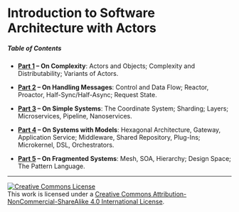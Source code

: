 # Introduction to Software Architecture with Actors

##### Table of Contents

- **[Part 1](./Part1/README.md) – On Complexity**: Actors and Objects; Complexity and Distributability; Variants of Actors.

- **[Part 2](./Part2/README.md) – On Handling Messages**: Control and Data Flow; Reactor, Proactor, Half-Sync/Half-Async; Request State.

- **[Part 3](./Part3/README.md) – On Simple Systems**: The Coordinate System; Sharding; Layers; Microservices, Pipeline, Nanoservices.

- **[Part 4](./Part4/README.md) – On Systems with Models**: Hexagonal Architecture, Gateway, Application Service; Middleware, Shared Repository, Plug-Ins; Microkernel, DSL, Orchestrators.

- **[Part 5](./Part5/README.md) – On Fragmented Systems**: Mesh, SOA, Hierarchy; Design Space; The Pattern Language. 

---

<a rel="license" href="http://creativecommons.org/licenses/by-nc-sa/4.0/"><img alt="Creative Commons License" style="border-width:0" src="https://i.creativecommons.org/l/by-nc-sa/4.0/88x31.png" /></a><br />This work is licensed under a <a rel="license" href="http://creativecommons.org/licenses/by-nc-sa/4.0/">Creative Commons Attribution-NonCommercial-ShareAlike 4.0 International License</a>.